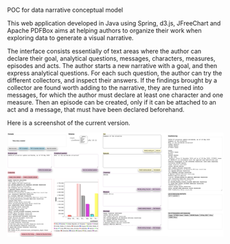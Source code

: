 POC for data narrative conceptual model

This web application developed in Java using Spring, d3.js, JFreeChart and Apache PDFBox aims at helping authors to organize their work when  exploring data to generate a visual narrative. 

The interface consists essentially of text areas where the author can declare their goal, analytical questions, messages, characters, measures, episodes and acts. The author starts a new narrative with a goal, and then express analytical questions.
For each such question, the author can try the different collectors, and inspect their answers. If the findings brought by a collector are found worth adding to the narrative, they are turned into messages, for which the author must declare at least one character and one measure. Then an episode can be created, only if it can be attached to an act and a message, that must have been declared beforehand.

Here is a screenshot of the current version.

![screenshot](/images/screenshot-A1E2.png)
